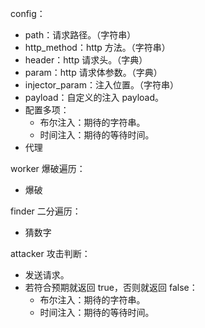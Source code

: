 config：

- path：请求路径。（字符串）
- http_method：http 方法。（字符串）
- header：http 请求头。（字典）
- param：http 请求体参数。（字典）
- injector_param：注入位置。（字符串）
- payload：自定义的注入 payload。
- 配置多项：
  - 布尔注入：期待的字符串。
  - 时间注入：期待的等待时间。
- 代理

worker 爆破遍历：

- 爆破

finder 二分遍历：

- 猜数字

attacker 攻击判断：

- 发送请求。
- 若符合预期就返回 true，否则就返回 false：
  - 布尔注入：期待的字符串。
  - 时间注入：期待的等待时间。

